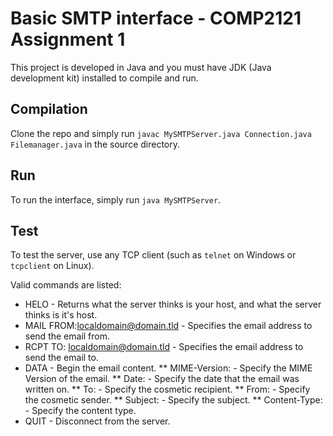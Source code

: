 # Basic SMTP interface - COMP2121 Assignment 1
This project is developed in Java and you must have JDK (Java development kit) installed to compile and run.


## Compilation
Clone the repo and simply run `javac MySMTPServer.java Connection.java Filemanager.java` in the source directory.

## Run
To run the interface, simply run `java MySMTPServer`.

## Test
To test the server, use any TCP client (such as `telnet` on Windows or `tcpclient` on Linux).

Valid commands are listed:
* HELO                               - Returns what the server thinks is your host, and what the server thinks is it's host.
* MAIL FROM:<localdomain@domain.tld> - Specifies the email address to send the email from.
* RCPT TO:  <localdomain@domain.tld> - Specifies the email address to send the email to.
* DATA                               - Begin the email content.
** MIME-Version:                     - Specify the MIME Version of the email.
** Date:                             - Specify the date that the email was written on.
** To:                               - Specify the cosmetic recipient.
** From:                             - Specify the cosmetic sender.
** Subject:                          - Specify the subject.
** Content-Type:                     - Specify the content type.
* QUIT                               - Disconnect from the server.